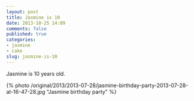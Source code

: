 ```yaml
---
layout: post
title: Jasmine is 10
date: 2013-10-25 14:09
comments: false
published: true
categories:
- jasmine
- cake
slug: jasmine-is-10
---
```

Jasmine is 10 years old.

{% photo /original/2013/2013-07-28/jasmine-birthday-party-2013-07-28-at-16-47-28.jpg "Jasmine birthday party" %}
